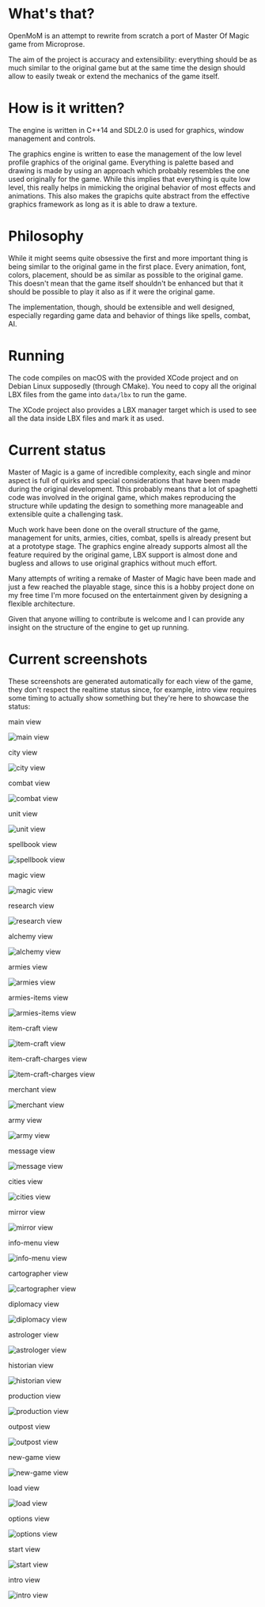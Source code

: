 # What's that?
OpenMoM is an attempt to rewrite from scratch a port of Master Of Magic game from Microprose.

The aim of the project is accuracy and extensibility: everything should be as much similar to the original game but at the same time the design should allow to easily tweak or extend the mechanics of the game itself.

# How is it written?

The engine is written in C++14 and SDL2.0 is used for graphics, window management and controls.

The graphics engine is written to ease the management of the low level profile graphics of the original game. Everything is palette based and drawing is made by using an approach which probably resembles the one used originally for the game. While this implies that everything is quite low level, this really helps in mimicking the original behavior of most effects and animations. This also makes the grapichs quite abstract from the effective graphics framework as long as it is able to draw a texture.

# Philosophy

While it might seems quite obsessive the first and more important thing is being similar to the original game in the first place. Every animation, font, colors, placement, should be as similar as possible to the original game. This doesn't mean that the game itself shouldn't be enhanced but that it should be possible to play it also as if it were the original game.

The implementation, though, should be extensible and well designed, especially regarding game data and behavior of things like spells, combat, AI.

# Running

The code compiles on macOS with the provided XCode project and on Debian Linux supposedly (through CMake). You need to copy all the original LBX files from the game into `data/lbx` to run the game.

The XCode project also provides a LBX manager target which is used to see all the data inside LBX files and mark it as used.

# Current status

Master of Magic is a game of incredible complexity, each single and minor aspect is full of quirks and special considerations that have been made during the original development. Tthis probably means that a lot of spaghetti code was involved in the original game, which makes reproducing the structure while updating the design to something more manageable and extensible quite a challenging task.

Much work have been done on the overall structure of the game, management for units, armies, cities, combat, spells is already present but at a prototype stage. The graphics engine already supports almost all the feature required by the original game, LBX support is almost done and bugless and allows to use original graphics without much effort.

Many attempts of writing a remake of Master of Magic have been made and just a few reached the playable stage, since this is a hobby project done on my free time I'm more focused on the entertainment given by designing a flexible architecture.

Given that anyone willing to contribute is welcome and I can provide any insight on the structure of the engine to get up running.

# Current screenshots

These screenshots are generated automatically for each view of the game, they don't respect the realtime status since, for example, intro view requires some timing to actually show something but they're here to showcase the status:

main view

![main view](docs/screenshots/screenshot-main.png)

city view

![city view](docs/screenshots/screenshot-city.png)

combat view

![combat view](docs/screenshots/screenshot-combat.png)

unit view

![unit view](docs/screenshots/screenshot-unit.png)

spellbook view

![spellbook view](docs/screenshots/screenshot-spellbook.png)

magic view

![magic view](docs/screenshots/screenshot-magic.png)

research view

![research view](docs/screenshots/screenshot-research.png)

alchemy view

![alchemy view](docs/screenshots/screenshot-alchemy.png)

armies view

![armies view](docs/screenshots/screenshot-armies.png)

armies-items view

![armies-items view](docs/screenshots/screenshot-armies-items.png)

item-craft view

![item-craft view](docs/screenshots/screenshot-item-craft.png)

item-craft-charges view

![item-craft-charges view](docs/screenshots/screenshot-item-craft-charges.png)

merchant view

![merchant view](docs/screenshots/screenshot-merchant.png)

army view

![army view](docs/screenshots/screenshot-army.png)

message view

![message view](docs/screenshots/screenshot-message.png)

cities view

![cities view](docs/screenshots/screenshot-cities.png)

mirror view

![mirror view](docs/screenshots/screenshot-mirror.png)

info-menu view

![info-menu view](docs/screenshots/screenshot-info-menu.png)

cartographer view

![cartographer view](docs/screenshots/screenshot-cartographer.png)

diplomacy view

![diplomacy view](docs/screenshots/screenshot-diplomacy.png)

astrologer view

![astrologer view](docs/screenshots/screenshot-astrologer.png)

historian view

![historian view](docs/screenshots/screenshot-historian.png)

production view

![production view](docs/screenshots/screenshot-production.png)

outpost view

![outpost view](docs/screenshots/screenshot-outpost.png)

new-game view

![new-game view](docs/screenshots/screenshot-new-game.png)

load view

![load view](docs/screenshots/screenshot-load.png)

options view

![options view](docs/screenshots/screenshot-options.png)

start view

![start view](docs/screenshots/screenshot-start.png)

intro view

![intro view](docs/screenshots/screenshot-intro.png)

    
